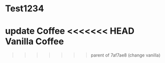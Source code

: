 # Test1234
update
Coffee
<<<<<<< HEAD
Vanilla
Coffee
=======
>>>>>>> parent of 7af7ae8 (change vanilla)
